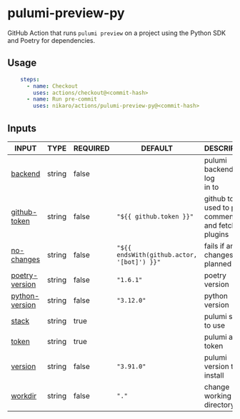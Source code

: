 # pulumi-preview-py

GitHub Action that runs `pulumi preview` on a project using the Python SDK and Poetry for dependencies.

## Usage

```yaml
    steps:
      - name: Checkout
        uses: actions/checkout@<commit-hash>
      - name: Run pre-commit
        uses: nikaro/actions/pulumi-preview-py@<commit-hash>
```

## Inputs

<!-- AUTO-DOC-INPUT:START - Do not remove or modify this section -->

|                                   INPUT                                    |  TYPE  | REQUIRED |                  DEFAULT                   |                        DESCRIPTION                        |
|----------------------------------------------------------------------------|--------|----------|--------------------------------------------|-----------------------------------------------------------|
|           <a name="input_backend"></a>[backend](#input_backend)            | string |  false   |                                            |           pulumi backend url to log <br>in to             |
|    <a name="input_github-token"></a>[github-token](#input_github-token)    | string |  false   |          `"${{ github.token }}"`           | github token used to post <br>comments and fetch plugins  |
|       <a name="input_no-changes"></a>[no-changes](#input_no-changes)       | string |  false   | `"${{ endsWith(github.actor, '[bot]') }}"` |           fails if any changes is <br>planned             |
| <a name="input_poetry-version"></a>[poetry-version](#input_poetry-version) | string |  false   |                 `"1.6.1"`                  |                      poetry version                       |
| <a name="input_python-version"></a>[python-version](#input_python-version) | string |  false   |                 `"3.12.0"`                 |                      python version                       |
|              <a name="input_stack"></a>[stack](#input_stack)               | string |   true   |                                            |                    pulumi stack to use                    |
|              <a name="input_token"></a>[token](#input_token)               | string |   true   |                                            |                    pulumi access token                    |
|           <a name="input_version"></a>[version](#input_version)            | string |  false   |                 `"3.91.0"`                 |                 pulumi version to install                 |
|           <a name="input_workdir"></a>[workdir](#input_workdir)            | string |  false   |                   `"."`                    |                 change working directory                  |

<!-- AUTO-DOC-INPUT:END -->
